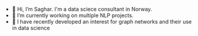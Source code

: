 - 👋 Hi, I’m Saghar. I'm a data sciece consultant in Norway.
- 👀 I’m currently working on multiple NLP projects.
- 🌱 I have recently developed an interest for graph networks and their use in data science

<!---
asadisaghar/asadisaghar is a ✨ special ✨ repository because its `README.md` (this file) appears on your GitHub profile.
You can click the Preview link to take a look at your changes.
--->
